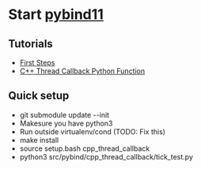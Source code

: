 # Start [pybind11]

[pybind11]: https://github.com/pybind/pybind11

## Tutorials

* [First Steps](docs/first_steps.md)
* [C++ Thread Callback Python Function](docs/cpp_thread_callback_python_function.md)


## Quick setup
* git submodule update --init
* Makesure you have python3
* Run outside virtualenv/cond (TODO: Fix this)
* make install
* source setup.bash cpp_thread_callback
* python3 src/pybind/cpp_thread_callback/tick_test.py
